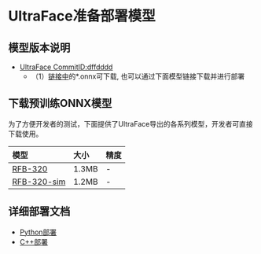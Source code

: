 # UltraFace准备部署模型

## 模型版本说明

- [UltraFace CommitID:dffdddd](https://github.com/Linzaer/Ultra-Light-Fast-Generic-Face-Detector-1MB/commit/dffdddd)
  - （1）[链接中](https://github.com/Linzaer/Ultra-Light-Fast-Generic-Face-Detector-1MB/commit/dffdddd)的*.onnx可下载, 也可以通过下面模型链接下载并进行部署


## 下载预训练ONNX模型

为了方便开发者的测试，下面提供了UltraFace导出的各系列模型，开发者可直接下载使用。

| 模型                                                               | 大小    | 精度    |
|:---------------------------------------------------------------- |:----- |:----- |
| [RFB-320](https://bj.bcebos.com/paddlehub/fastdeploy/version-RFB-320.onnx) | 1.3MB | - |
| [RFB-320-sim](https://bj.bcebos.com/paddlehub/fastdeploy/version-RFB-320-sim.onnx) | 1.2MB | -|



## 详细部署文档

- [Python部署](python)
- [C++部署](cpp)
